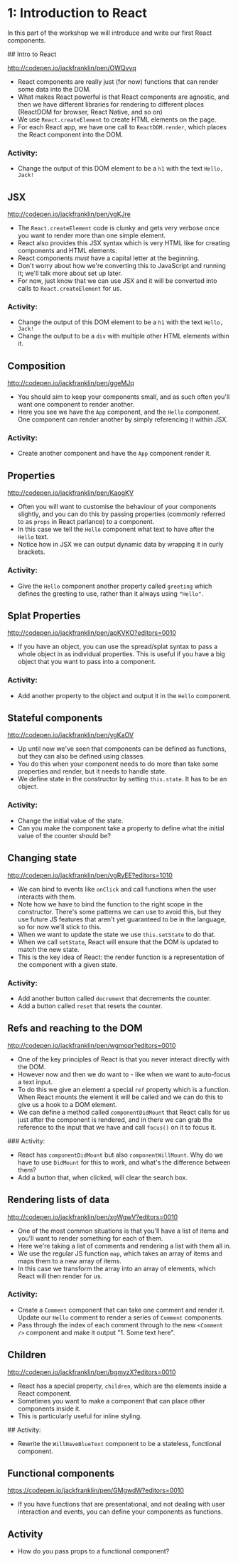 # 1: Introduction to React

In this part of the workshop we will introduce and write our first React components.

## Intro to React

http://codepen.io/jackfranklin/pen/OWQvvq

- React components are really just (for now) functions that can render some data into the DOM.
- What makes React powerful is that React components are agnostic, and then we have different libraries for rendering to different places (ReactDOM for browser, React Native, and so on)
- We use `React.createElement` to create HTML elements on the page.
- For each React app, we have one call to `ReactDOM.render`, which places the React component into the DOM.

### Activity:
- Change the output of this DOM element to be a `h1` with the text `Hello, Jack!`

## JSX

http://codepen.io/jackfranklin/pen/ygKJre

- The `React.createElement` code is clunky and gets very verbose once you want to render more than one simple element.
- React also provides this JSX syntax which is very HTML like for creating components and HTML elements.
- React components _must_ have a capital letter at the beginning.
- Don't worry about how we're converting this to JavaScript and running it; we'll talk more about set up later.
- For now, just know that we can use JSX and it will be converted into calls to `React.createElement` for us.

### Activity:
- Change the output of this DOM element to be a `h1` with the text `Hello, Jack!`
- Change the output to be a `div` with multiple other HTML elements within it.

## Composition

http://codepen.io/jackfranklin/pen/ggeMJq

- You should aim to keep your components small, and as such often you'll want one component to render another.
- Here you see we have the `App` component, and the `Hello` component. One component can render another by simply referencing it within JSX.

### Activity:
- Create another component and have the `App` component render it.

## Properties

http://codepen.io/jackfranklin/pen/KaogKV

- Often you will want to customise the behaviour of your components slightly, and you can do this by passing properties (commonly referred to as `props` in React parlance) to a component.
- In this case we tell the `Hello` component what text to have after the `Hello` text.
- Notice how in JSX we can output dynamic data by wrapping it in curly brackets.

### Activity:
- Give the `Hello` component another property called `greeting` which defines the greeting to use, rather than it always using `"Hello"`.

## Splat Properties

http://codepen.io/jackfranklin/pen/apKVKO?editors=0010

- If you have an object, you can use the spread/splat syntax to pass a whole object in as individual properties. This is useful if you have a big object that you want to pass into a component.

### Activity:
- Add another property to the object and output it in the `Hello` component.

## Stateful components

http://codepen.io/jackfranklin/pen/ygKaOV

- Up until now we've seen that components can be defined as functions, but they can also be defined using classes.
- You do this when your component needs to do more than take some properties and render, but it needs to handle state.
- We define state in the constructor by setting `this.state`. It has to be an object.

### Activity:
- Change the initial value of the state.
- Can you make the component take a property to define what the initial value of the counter should be?

## Changing state

http://codepen.io/jackfranklin/pen/vgRyEE?editors=1010

- We can bind to events like `onClick` and call functions when the user interacts with them.
- Note how we have to bind the function to the right scope in the constructor. There's some patterns we can use to avoid this, but they use future JS features that aren't yet guaranteed to be in the language, so for now we'll stick to this.
- When we want to update the state we use `this.setState` to do that.
- When we call `setState`, React will ensure that the DOM is updated to match the new state.
- This is the key idea of React: the render function is a representation of the component with a given state.

### Activity:
- Add another button called `decrement` that decrements the counter.
- Add a button called `reset` that resets the counter.


## Refs and reaching to the DOM

http://codepen.io/jackfranklin/pen/wgmopr?editors=0010

- One of the key principles of React is that you never interact directly with the DOM.
- However now and then we do want to - like when we want to auto-focus a text input.
- To do this we give an element a special `ref` property which is a function. When React mounts the element it will be called and we can do this to give us a hook to a DOM element.
- We can define a method called `componentDidMount` that React calls for us just after the component is rendered, and in there we can grab the reference to the input that we have and call `focus()` on it to focus it.

### Activity:
- React has `componentDidMount` but also `componentWillMount`. Why do we have to use `DidMount` for this to work, and what's the difference between them?
- Add a button that, when clicked, will clear the search box.

## Rendering lists of data

http://codepen.io/jackfranklin/pen/xgWgwV?editors=0010

- One of the most common situations is that you'll have a list of items and you'll want to render something for each of them.
- Here we're taking a list of comments and rendering a list with them all in.
- We use the regular JS function `map`, which takes an array of items and maps them to a new array of items.
- In this case we transform the array into an array of elements, which React will then render for us.

### Activity:

- Create a `Comment` component that can take one comment and render it. Update our `Hello` comment to render a series of `Comment` components.
- Pass through the index of each comment through to the new `<Comment />` component and make it output "1. Some text here".


## Children

http://codepen.io/jackfranklin/pen/bgmyzX?editors=0010

- React has a special property, `children`, which are the elements inside a React component.
- Sometimes you want to make a component that can place other components inside it.
- This is particularly useful for inline styling.

## Activity:

- Rewrite the `WillHaveBlueText` component to be a stateless, functional component.

## Functional components

https://codepen.io/jackfranklin/pen/GMgwdW?editors=0010

- If you have functions that are presentational, and not dealing with user interaction and events, you can define your components as functions.

## Activity

- How do you pass props to a functional component?

